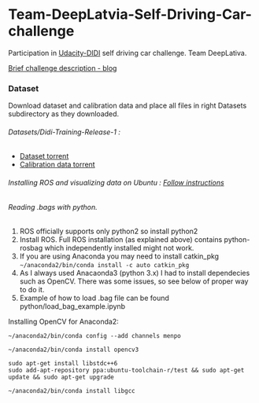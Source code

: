 # Team-DeepLatvia-Self-Driving-Car-challenge
Participation in [Udacity-DIDI](https://goo.gl/tVLrBx) self driving car challenge. Team DeepLativa.

[Brief challenge description - blog](http://blog.udacity.com/2017/03/udacity-didi-self-driving-car-challenge.html)

### Dataset

Download dataset and calibration data and place all files in right Datasets subdirectory as they downloaded.

###### Datasets/Didi-Training-Release-1 :

* [Dataset torrent](https://challenge.udacity.com/data/76352487923a31d47a6029ddebf40d9265e770b5.torrent)
* [Calibration data torrent](https://challenge.udacity.com/data/d9e413a9fbd07f668fd5370d53ee2691404ae32c.torrent)

###### Installing ROS and visualizing data on Ubuntu : [Follow instructions](https://github.com/jokla/didi_challenge_ros)

###### Reading .bags with python.

1. ROS officially supports only python2 so install python2
2. Install ROS. Full ROS installation (as explained above) contains python-rosbag which independently installed might not work.
3. If you are using Anaconda you may need to install catkin_pkg ```~/anaconda2/bin/conda install -c auto catkin_pkg```
4. As I always used Anacaonda3 (python 3.x) I had to install dependecies such as OpenCV. There was some issues, so see below of proper way to do it.
5. Example of how to load .bag file can be found python/load_bag_example.ipynb

Installing OpenCV for Anaconda2:
```
~/anaconda2/bin/conda config --add channels menpo

~/anaconda2/bin/conda install opencv3

sudo apt-get install libstdc++6
sudo add-apt-repository ppa:ubuntu-toolchain-r/test && sudo apt-get update && sudo apt-get upgrade

~/anaconda2/bin/conda install libgcc
```
